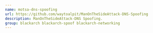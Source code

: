 ```yaml
---
name: motsa-dns-spoofing
url: https://github.com/waytoalpit/ManOnTheSideAttack-DNS-Spoofing
description: ManOnTheSideAttack-DNS Spoofing.
group: blackarch blackarch-spoof blackarch-networking
---
```

